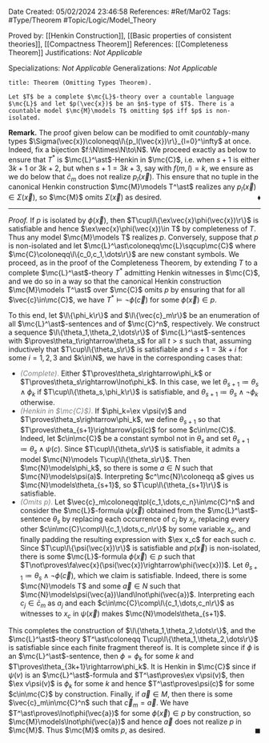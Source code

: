 <div class="topSpace"></div>

Date Created: 05/02/2024 23:46:58
References: #Ref/Mar02
Tags: #Type/Theorem #Topic/Logic/Model_Theory

Proved by: [[Henkin Construction]], [[Basic properties of consistent theories]], [[Compactness Theorem]]
References: [[Completeness Theorem]]
Justifications: <i>Not Applicable</i>

Specializations: <i>Not Applicable</i>
Generalizations: <i>Not Applicable</i>

``` ad-Theorem
title: Theorem (Omitting Types Theorem).

Let $T$ be a complete $\mc{L}$-theory over a countable language $\mc{L}$ and let $p(\vec{x})$ be an $n$-type of $T$. There is a countable model $\mc{M}\models T$ omitting $p$ iff $p$ is non-isolated.

```

<b>Remark.</b> The proof given below can be modified to omit <i>countably</i>-many types $\Sigma(\vec{x})\coloneqq\l\{p_l(\vec{x})\r\}_{l=0}^\infty$ at once. Indeed, fix a bijection $f:\N\times\N\to\N$. We proceed exactly as below to ensure that $T^\ast$ is $\mc{L}^\ast$-Henkin in $\mc{C}$, i.e. when $s+1$ is either $3k+1$ or $3k+2$, but when $s+1=3k+3$, say with $f(m,l)=k$, we ensure as we do below that $\bar{c}_m$ does not realize $p_l(\vec{x})$. This ensure that no tuple in the canonical Henkin construction $\mc{M}\models T^\ast$ realizes any $p_l(\vec{x})\in\Sigma(\vec{x})$, so $\mc{M}$ omits $\Sigma(\vec{x})$ as desired.<span style="float:right;">$\blacklozenge$</span>

---

<i>Proof.</i> If $p$ is isolated by $\phi(\vec{x})$, then $T\cup\l\{\ex\vec{x}\phi(\vec{x})\r\}$ is satisfiable and hence $\ex\vec{x}\phi(\vec{x})\in T$ by completeness of $T$. Thus any model $\mc{M}\models T$ realizes $p$. Conversely, suppose that $p$ is non-isolated and let $\mc{L}^\ast\coloneqq\mc{L}\sqcup\mc{C}$ where $\mc{C}\coloneqq\l\{c_0,c_1,\dots\r\}$ are new constant symbols. We proceed, as in the proof of the Completeness Theorem, by extending $T$ to a complete $\mc{L}^\ast$-theory $T^\ast$ admitting Henkin witnesses in $\mc{C}$, and we do so in a way so that the canonical Henkin construction $\mc{M}\models T^\ast$ over $\mc{C}$ omits $p$ by ensuring that for all $\vec{c}\in\mc{C}$, we have $T^\ast\models\lnot\phi(\vec{c})$ for some $\phi(\vec{x})\in p$.

To this end, let $\l\{\phi_k\r\}$ and $\l\{\vec{c}_m\r\}$ be an enumeration of all $\mc{L}^\ast$-sentences and of $\mc{C}^n$, respectively. We construct a sequence $\l\{\theta_1,\theta_2,\dots\r\}$ of $\mc{L}^\ast$-sentences with $\proves\theta_t\rightarrow\theta_s$ for all $t>s$ such that, assuming inductively that $T\cup\l\{\theta_s\r\}$ is satisfiable and $s+1=3k+i$ for some $i=1,2,3$ and $k\in\N$, we have in the corresponding cases that:
* <span style="color:gray"><i>(Complete)</i>.</span> Either $T\proves\theta_s\rightarrow\phi_k$ or $T\proves\theta_s\rightarrow\lnot\phi_k$. In this case, we let $\theta_{s+1}\coloneqq\theta_s\land\phi_k$ if $T\cup\l\{\theta_s,\phi_k\r\}$ is satisfiable, and $\theta_{s+1}\coloneqq\theta_s\land\lnot\phi_k$ otherwise.
* <span style="color:gray"><i>(Henkin in $\mc{C}$)</i>.</span> If $\phi_k=\ex v\psi(v)$ and $T\proves\theta_s\rightarrow\phi_k$, we define $\theta_{s+1}$ so that $T\proves\theta_{s+1}\rightarrow\psi(c)$ for some $c\in\mc{C}$. Indeed, let $c\in\mc{C}$ be a constant symbol not in $\theta_s$ and set $\theta_{s+1}\coloneqq\theta_s\land\psi(c)$. Since $T\cup\l\{\theta_s\r\}$ is satisfiable, it admits a model $\mc{N}\models T\cup\l\{\theta_s\r\}$. Then $\mc{N}\models\phi_k$, so there is some $a\in N$ such that $\mc{N}\models\psi(a)$. Interpreting $c^\mc{N}\coloneqq a$ gives us $\mc{N}\models\theta_{s+1}$, so $T\cup\l\{\theta_{s+1}\r\}$ is satisfiable.
* <span style="color:gray"><i>(Omits $p$)</i>.</span> Let $\vec{c}_m\coloneqq\tpl{c_1,\dots,c_n}\in\mc{C}^n$ and consider the $\mc{L}$-formula $\psi(\vec{x})$ obtained from the $\mc{L}^\ast$-sentence $\theta_s$ by replacing each occurrence of $c_j$ by $x_j$, replacing every other $c\in\mc{C}\comp\l\{c_1,\dots,c_n\r\}$ by some variable $x_c$, and finally padding the resulting expression with $\ex x_c$ for each such $c$. Since $T\cup\l\{\psi(\vec{x})\r\}$ is satisfiable and $p(\vec{x})$ is non-isolated, there is some $\mc{L}$-formula $\phi(\vec{x})\in p$ such that $T\not\proves\fa\vec{x}(\psi(\vec{x})\rightarrow\phi(\vec{x}))$. Let $\theta_{s+1}\coloneqq\theta_s\land\lnot\phi(\vec{c})$, which we claim is satisfiable. Indeed, there is some $\mc{N}\models T$ and some $\vec{a}\in N$ such that $\mc{N}\models\psi(\vec{a})\land\lnot\phi(\vec{a})$. Interpreting each $c_j\in\bar{c}_m$ as $a_j$ and each $c\in\mc{C}\comp\l\{c_1,\dots,c_n\r\}$ as witnesses to $x_c$ in $\psi(\vec{x})$ makes $\mc{N}\models\theta_{s+1}$.

This completes the construction of $\l\{\theta_1,\theta_2,\dots\r\}$, and the $\mc{L}^\ast$-theory $T^\ast\coloneqq T\cup\l\{\theta_1,\theta_2,\dots\r\}$ is satisfiable since each finite fragment thereof is. It is complete since if $\phi$ is an $\mc{L}^\ast$-sentence, then $\phi=\phi_k$ for some $k$ and $T\proves\theta_{3k+1}\rightarrow\phi_k$. It is Henkin in $\mc{C}$ since if $\psi(v)$ is an $\mc{L}^\ast$-formula and $T^\ast\proves\ex v\psi(v)$, then $\ex v\psi(v)$ is $\phi_k$ for some $k$ and hence $T^\ast\proves\psi(c)$ for some $c\in\mc{C}$ by construction. Finally, if $\vec{a}\in M$, then there is some $\vec{c}_m\in\mc{C}^n$ such that $\vec{c}_m=\vec{a}$. We have $T^\ast\proves\lnot\phi(\vec{a})$ for some $\phi(\vec{x})\in p$ by construction, so $\mc{M}\models\lnot\phi(\vec{a})$ and hence $\vec{a}$ does not realize $p$ in $\mc{M}$. Thus $\mc{M}$ omits $p$, as desired.<span style="float:right;">$\blacksquare$</span>
